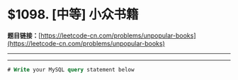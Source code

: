 # $1098. [中等] 小众书籍

**题目链接：**[https://leetcode-cn.com/problems/unpopular-books](https://leetcode-cn.com/problems/unpopular-books)

---

<Cards card="leetcode_1098_unpopular-books"></Cards>

---

```sql
# Write your MySQL query statement below
```